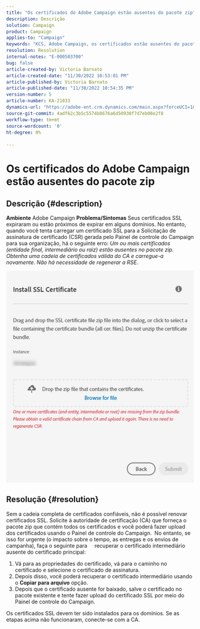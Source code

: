 ```yaml
---
title: "Os certificados do Adobe Campaign estão ausentes do pacote zip"
description: Descrição
solution: Campaign
product: Campaign
applies-to: "Campaign"
keywords: "KCS, Adobe Campaign, os certificados estão ausentes do pacote zip, ssl, domínio, painel de controle"
resolution: Resolution
internal-notes: "E-000503700"
bug: false
article-created-by: Victoria Barnato
article-created-date: "11/30/2022 10:53:01 PM"
article-published-by: Victoria Barnato
article-published-date: "11/30/2022 10:54:35 PM"
version-number: 5
article-number: KA-21033
dynamics-url: "https://adobe-ent.crm.dynamics.com/main.aspx?forceUCI=1&pagetype=entityrecord&etn=knowledgearticle&id=99e853bb-0171-ed11-9561-6045bd006a22"
source-git-commit: 4adf62c3b5c5574b8676a6d50930f7d7eb08e2f8
workflow-type: tm+mt
source-wordcount: '0'
ht-degree: 0%

---
```


# Os certificados do Adobe Campaign estão ausentes do pacote zip

## Descrição {#description}

<b>Ambiente</b>
Adobe Campaign
<b>Problema/Sintomas</b>
Seus certificados SSL expiraram ou estão próximos de expirar em alguns domínios. No entanto, quando você tenta carregar um certificado SSL para a Solicitação de assinatura de certificado (CSR) gerada pelo Painel de controle do Campaign para sua organização, há o seguinte erro: *Um ou mais certificados (entidade final, intermediário ou raiz) estão ausentes no pacote zip. Obtenha uma cadeia de certificados válida do CA e carregue-a novamente. Não há necessidade de regenerar a RSE*.


![](assets/___9ae853bb-0171-ed11-9561-6045bd006a22___.png)


## Resolução {#resolution}


Sem a cadeia completa de certificados confiáveis, não é possível renovar certificados SSL. Solicite à autoridade de certificação (CA) que forneça o pacote zip que contém todos os certificados e você poderá fazer upload dos certificados usando o Painel de controle do Campaign.  No entanto, se isso for urgente (o impacto sobre o tempo, as entregas e os envios de campanha), faça o seguinte para &#x200B; &#x200B; &#x200B; &#x200B; recuperar o certificado intermediário ausente do certificado principal:

1. Vá para as propriedades do certificado, vá para o caminho no certificado e selecione o certificado de assinatura.
2. Depois disso, você poderá recuperar o certificado intermediário usando o <b>Copiar para arquivo</b> opção.
3. Depois que o certificado ausente for baixado, salve o certificado no pacote existente e tente fazer upload do certificado SSL por meio do Painel de controle do Campaign.


Os certificados SSL devem ter sido instalados para os domínios. Se as etapas acima não funcionaram, conecte-se com a CA.
